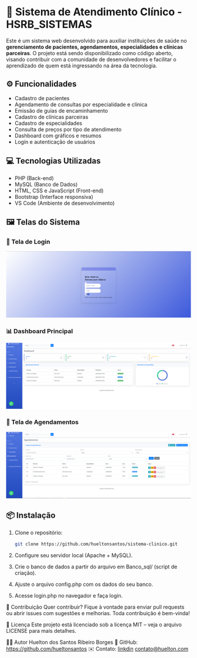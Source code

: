 # 🏥 Sistema de Atendimento Clínico - HSRB_SISTEMAS

Este é um sistema web desenvolvido para auxiliar instituições de saúde no **gerenciamento de pacientes, agendamentos, especialidades e clínicas parceiras**. O projeto está sendo disponibilizado como código aberto, visando contribuir com a comunidade de desenvolvedores e facilitar o aprendizado de quem está ingressando na área da tecnologia.

## ⚙️ Funcionalidades

- Cadastro de pacientes
- Agendamento de consultas por especialidade e clínica
- Emissão de guias de encaminhamento
- Cadastro de clínicas parceiras
- Cadastro de especialidades
- Consulta de preços por tipo de atendimento
- Dashboard com gráficos e resumos
- Login e autenticação de usuários

## 💻 Tecnologias Utilizadas

- PHP (Back-end)
- MySQL (Banco de Dados)
- HTML, CSS e JavaScript (Front-end)
- Bootstrap (Interface responsiva)
- VS Code (Ambiente de desenvolvimento)

## 🖼️ Telas do Sistema

### 🔐 Tela de Login
![Login](./screenshots/tela_login.png)

### 📊 Dashboard Principal
![Dashboard](./screenshots/tela_dashboard.png)

### 📅 Tela de Agendamentos
![Agendamento](./screenshots/tela_agendamento.png)


## 📦 Instalação

1. Clone o repositório:
   ```bash
   git clone https://github.com/hueltonsantos/sistema-clinico.git


1. Configure seu servidor local (Apache + MySQL).

2. Crie o banco de dados a partir do arquivo em Banco_sql/ (script de criação).

3. Ajuste o arquivo config.php com os dados do seu banco.

4. Acesse login.php no navegador e faça login.

🤝 Contribuição
Quer contribuir? Fique à vontade para enviar pull requests ou abrir issues com sugestões e melhorias. Toda contribuição é bem-vinda!

📜 Licença
Este projeto está licenciado sob a licença MIT – veja o arquivo LICENSE para mais detalhes.

👨‍💻 Autor
Huelton dos Santos Ribeiro Borges
🔗 GitHub: https://github.com/hueltonsantos
✉️ Contato: 
[linkdin](www.linkedin.com/in/huelton-santosdvs)
[contato@huelton.com](mailto:hueltonti@gmail.com)